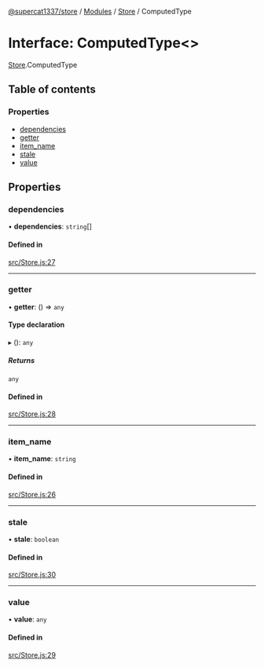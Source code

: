 [@supercat1337/store](../README.md) / [Modules](../modules.md) / [Store](../modules/Store.md) / ComputedType

# Interface: ComputedType\<\>

[Store](../modules/Store.md).ComputedType

## Table of contents

### Properties

- [dependencies](Store.ComputedType.md#dependencies)
- [getter](Store.ComputedType.md#getter)
- [item\_name](Store.ComputedType.md#item_name)
- [stale](Store.ComputedType.md#stale)
- [value](Store.ComputedType.md#value)

## Properties

### dependencies

• **dependencies**: `string`[]

#### Defined in

[src/Store.js:27](https://github.com/supercat911/store/blob/7df2cea901795343a92975806dcdc89a738610af/src/Store.js#L27)

___

### getter

• **getter**: () => `any`

#### Type declaration

▸ (): `any`

##### Returns

`any`

#### Defined in

[src/Store.js:28](https://github.com/supercat911/store/blob/7df2cea901795343a92975806dcdc89a738610af/src/Store.js#L28)

___

### item\_name

• **item\_name**: `string`

#### Defined in

[src/Store.js:26](https://github.com/supercat911/store/blob/7df2cea901795343a92975806dcdc89a738610af/src/Store.js#L26)

___

### stale

• **stale**: `boolean`

#### Defined in

[src/Store.js:30](https://github.com/supercat911/store/blob/7df2cea901795343a92975806dcdc89a738610af/src/Store.js#L30)

___

### value

• **value**: `any`

#### Defined in

[src/Store.js:29](https://github.com/supercat911/store/blob/7df2cea901795343a92975806dcdc89a738610af/src/Store.js#L29)
